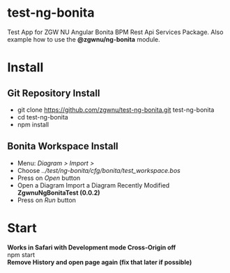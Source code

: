 # test-ng-bonita
Test App for ZGW NU Angular Bonita BPM Rest Api Services Package. Also example how to use the __@zgwnu/ng-bonita__ module.

# Install
## Git Repository Install
* git clone https://github.com/zgwnu/test-ng-bonita.git test-ng-bonita  
* cd test-ng-bonita  
* npm install
## Bonita Workspace Install
* Menu: _Diagram > Import >_
* Choose _../test/ng-bonita/cfg/bonita/test_workspace.bos_
* Press on _Open_ button
* Open a Diagram Import a Diagram
Recently Modified
__ZgwnuNgBonitaTest (0.0.2)__
* Press on _Run_ button

# Start
__Works in Safari with Development mode Cross-Origin off__  
npm start  
__Remove History and open page again (fix that later if possible)__  
